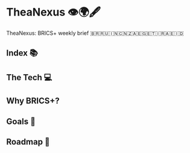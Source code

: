 # TheaNexus 👁️🌍🖋️
TheaNexus: BRICS+ weekly brief
🇧🇷🇷🇺🇮🇳🇨🇳🇿🇦🇪🇬🇪🇹🇮🇷🇦🇪🇮🇩
## Index 📚
## The Tech 💻
## Why BRICS+?
## Goals 🎯
## Roadmap 👣